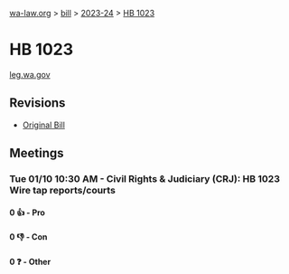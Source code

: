 [wa-law.org](/) > [bill](/bill/) > [2023-24](/bill/2023-24/) > [HB 1023](/bill/2023-24/hb/1023/)

# HB 1023
[leg.wa.gov](https://app.leg.wa.gov/billsummary?BillNumber=1023&Year=2023&Initiative=false)

## Revisions
* [Original Bill](1/)

## Meetings
### Tue 01/10 10:30 AM - Civil Rights & Judiciary (CRJ): HB 1023 Wire tap reports/courts
#### 0 👍 - Pro

#### 0 👎 - Con

#### 0 ❓ - Other
